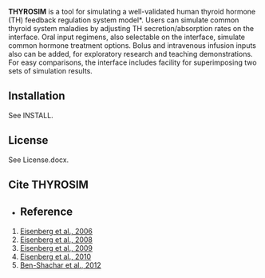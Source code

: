 **THYROSIM** is a tool for simulating a well-validated human thyroid hormone (TH) feedback regulation system model*. Users can simulate common thyroid system maladies by adjusting TH secretion/absorption rates on the interface. Oral input regimens, also selectable on the interface, simulate common hormone treatment options. Bolus and intravenous infusion inputs also can be added, for exploratory research and teaching demonstrations. For easy comparisons, the interface includes facility for superimposing two sets of simulation results.

## Installation
See INSTALL.

## License
See License.docx.

## Cite THYROSIM

* ## Reference
1. [Eisenberg et al., 2006](http://online.liebertpub.com/doi/abs/10.1089/thy.2006.0144) 
2. [Eisenberg et al., 2008](http://online.liebertpub.com/doi/abs/10.1089/thy.2007.0388) 
3. [Eisenberg et al., 2009](http://online.liebertpub.com/doi/abs/10.1089/thy.2008.0148) 
4. [Eisenberg et al., 2010](http://online.liebertpub.com/doi/abs/10.1089/thy.2009.0349) 
5. [Ben-Shachar et al., 2012](http://online.liebertpub.com/doi/abs/10.1089/thy.2011.0355) 
